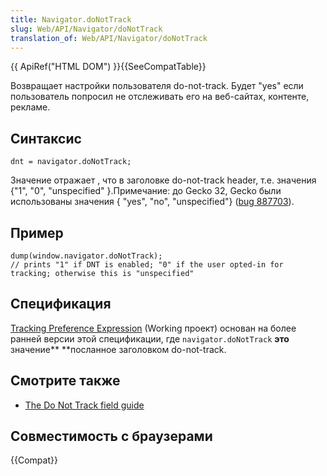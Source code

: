 ```yaml
---
title: Navigator.doNotTrack
slug: Web/API/Navigator/doNotTrack
translation_of: Web/API/Navigator/doNotTrack
---
```

{{ ApiRef("HTML DOM") }}{{SeeCompatTable}}

Возвращает настройки пользователя do-not-track. Будет "yes" если пользователь попросил не отслеживать его на веб-сайтах, контенте, рекламе.

## Синтаксис

```
dnt = navigator.doNotTrack;
```

Значение отражает , что в заголовке do-not-track header, т.е. значения {"1", "0", "unspecified" }.Примечание: до Gecko 32, Gecko были использованы значения { "yes", "no", "unspecified"} ([bug 887703](https://bugzilla.mozilla.org/show_bug.cgi?id=887703)).

## Пример

```
dump(window.navigator.doNotTrack);
// prints "1" if DNT is enabled; "0" if the user opted-in for tracking; otherwise this is "unspecified"
```

## Спецификация

[Tracking Preference Expression](http://www.w3.org/TR/tracking-dnt/) (Working проект) основан на более ранней версии этой спецификации, где `navigator.doNotTrack` **это** значение\*\* \*\*посланное заголовком do-not-track.

## Смотрите также

- [The Do Not Track field guide](/en/The_Do_Not_Track_Field_Guide "https://developer.mozilla.org/en/The_Do_Not_Track_Field_Guide")

## Совместимость с браузерами

{{Compat}}
